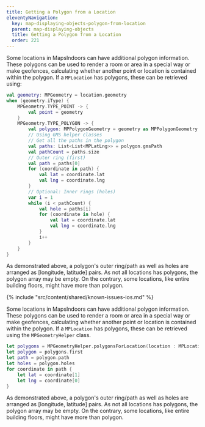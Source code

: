 ```yaml
---
title: Getting a Polygon from a Location
eleventyNavigation:
  key: map-displaying-objects-polygon-from-location
  parent: map-displaying-objects
  title: Getting a Polygon from a Location
  order: 221
---
```


<mi-tabs>
<mi-tab label="Android" tab-for="android"></mi-tab>
<mi-tab label="iOS" tab-for="ios"></mi-tab>
<mi-tab-panel id="android">

Some locations in MapsIndoors can have additional polygon information. These polygons can be used to render a room or area in a special way or make geofences, calculating whether another point or location is contained within the polygon. If a `MPLocation` has polygons, these can be retrieved using:

```kotlin
val geometry: MPGeometry = location.geometry
when (geometry.iType) {
    MPGeometry.TYPE_POINT -> {
        val point = geometry
    }
    MPGeometry.TYPE_POLYGON -> {
        val polygon: MPPolygonGeometry = geometry as MPPolygonGeometry
        // Using GMS helper classes
        // Get all the paths in the polygon
        val paths: List<List<MPLatLng>> = polygon.gmsPath
        val pathCount = paths.size
        // Outer ring (first)
        val path = paths[0]
        for (coordinate in path) {
            val lat = coordinate.lat
            val lng = coordinate.lng
        }
        // Optional: Inner rings (holes)
        var i = 1
        while (i < pathCount) {
            val hole = paths[i]
            for (coordinate in hole) {
                val lat = coordinate.lat
                val lng = coordinate.lng
            }
            i++
        }
    }
}
```

As demonstrated above, a polygon's outer ring/path as well as holes are arranged as [longitude, latitude] pairs. As not all locations has polygons, the polygon array may be empty. On the contrary, some locations, like entire building floors, might have more than polygon.

</mi-tab-panel>
<mi-tab-panel id="ios">

<!-- Known Issues -->
{% include "src/content/shared/known-issues-ios.md" %}

Some locations in MapsIndoors can have additional polygon information. These polygons can be used to render a room or area in a special way or make geofences, calculating whether another point or location is contained within the polygon. If a `MPLocation` has polygons, these can be retrieved using the `MPGeometryHelper` class.

```swift
let polygons = MPGeometryHelper.polygonsForLocation(location : MPLocation)
let polygon = polygons.first
let path = polygon.path
let holes = polygon.holes
for coordinate in path {
    let lat = coordinate[1]
    let lng = coordinate[0]
}
```

As demonstrated above, a polygon's outer ring/path as well as holes are arranged as [longitude, latitude] pairs. As not all locations has polygons, the polygon array may be empty. On the contrary, some locations, like entire building floors, might have more than polygon.

</mi-tab-panel>
</mi-tabs>
